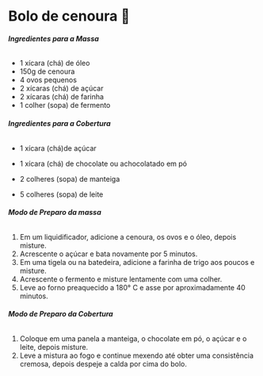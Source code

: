 # Bolo de cenoura :carrot:

###### **Ingredientes para a Massa**

- 1 xícara (chá) de óleo
- 150g de cenoura
- 4 ovos pequenos 
- 2 xícaras (chá) de açúcar
- 2 xícaras (chá) de farinha
- 1 colher (sopa) de fermento

###### **Ingredientes para a Cobertura**

- 1 xícara (chá)de açúcar

- 1 xícara (chá) de chocolate ou achocolatado em pó

- 2 colheres (sopa) de manteiga

- 5 colheres (sopa) de leite

  

###### **Modo de Preparo da massa**

1. Em um liquidificador, adicione a cenoura, os ovos e o óleo, depois misture.
2. Acrescente o açúcar e bata novamente por 5 minutos.
3. Em uma tigela ou na batedeira, adicione a farinha de trigo aos poucos e misture.
4. Acrescente o fermento e misture lentamente com uma colher.
5. Leve ao forno preaquecido a 180° C  e asse por aproximadamente 40 minutos.

###### **Modo de Preparo da Cobertura**

1. Coloque em uma panela a manteiga, o chocolate em pó, o açúcar e o leite, depois misture.
2. Leve a mistura ao fogo e continue mexendo até obter uma consistência cremosa, depois despeje a calda por cima do bolo.

